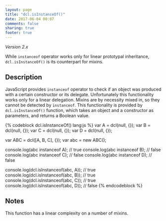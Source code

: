 ```yaml
---
layout: page
title: "dcl.isInstanceOf()"
date: 2017-06-04 00:07
comments: false
sharing: true
footer: true
---
```


*Version 2.x*

While `instanceof` operator works only for linear prototypal inheritance, `dcl.isInstanceOf()` is
its counterpart for mixins.

## Description

JavaScript provides `instanceof` operator to check if an object was produced with a certain constructor or its delegate.
Unfortunately this functionality works only for a linear delegation. Mixins are by necessity mixed in, so they cannot be
detected by `instanceof`. This functionality is provided by `dcl.isInstanceOf()` function, which takes an object and
a constructor as parameters, and returns a Boolean value.

{% codeblock dcl.isInstanceOf() lang:js %}
var A = dcl(null, {});
var B = dcl(null, {});
var C = dcl(null, {});
var D = dcl(null, {});

var ABC = dcl([A, B, C], {});
var abc = new ABC();

console.log(abc instanceof A); // true
console.log(abc instanceof B); // false
console.log(abc instanceof C); // false
console.log(abc instanceof D); // false

console.log(dcl.isInstanceof(abc, A)); // true
console.log(dcl.isInstanceof(abc, B)); // true
console.log(dcl.isInstanceof(abc, C)); // true
console.log(dcl.isInstanceof(abc, D)); // false
{% endcodeblock %}

## Notes

This function has a linear complexity on a number of mixins.
